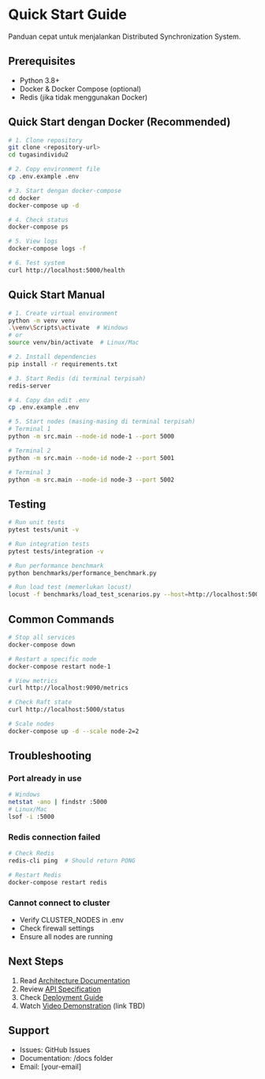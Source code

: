# Quick Start Guide

Panduan cepat untuk menjalankan Distributed Synchronization System.

## Prerequisites

- Python 3.8+
- Docker & Docker Compose (optional)
- Redis (jika tidak menggunakan Docker)

## Quick Start dengan Docker (Recommended)

```bash
# 1. Clone repository
git clone <repository-url>
cd tugasindividu2

# 2. Copy environment file
cp .env.example .env

# 3. Start dengan docker-compose
cd docker
docker-compose up -d

# 4. Check status
docker-compose ps

# 5. View logs
docker-compose logs -f

# 6. Test system
curl http://localhost:5000/health
```

## Quick Start Manual

```bash
# 1. Create virtual environment
python -m venv venv
.\venv\Scripts\activate  # Windows
# or
source venv/bin/activate  # Linux/Mac

# 2. Install dependencies
pip install -r requirements.txt

# 3. Start Redis (di terminal terpisah)
redis-server

# 4. Copy dan edit .env
cp .env.example .env

# 5. Start nodes (masing-masing di terminal terpisah)
# Terminal 1
python -m src.main --node-id node-1 --port 5000

# Terminal 2  
python -m src.main --node-id node-2 --port 5001

# Terminal 3
python -m src.main --node-id node-3 --port 5002
```

## Testing

```bash
# Run unit tests
pytest tests/unit -v

# Run integration tests
pytest tests/integration -v

# Run performance benchmark
python benchmarks/performance_benchmark.py

# Run load test (memerlukan locust)
locust -f benchmarks/load_test_scenarios.py --host=http://localhost:5000
```

## Common Commands

```bash
# Stop all services
docker-compose down

# Restart a specific node
docker-compose restart node-1

# View metrics
curl http://localhost:9090/metrics

# Check Raft state
curl http://localhost:5000/status

# Scale nodes
docker-compose up -d --scale node-2=2
```

## Troubleshooting

### Port already in use
```bash
# Windows
netstat -ano | findstr :5000
# Linux/Mac
lsof -i :5000
```

### Redis connection failed
```bash
# Check Redis
redis-cli ping  # Should return PONG

# Restart Redis
docker-compose restart redis
```

### Cannot connect to cluster
- Verify CLUSTER_NODES in .env
- Check firewall settings
- Ensure all nodes are running

## Next Steps

1. Read [Architecture Documentation](docs/architecture.md)
2. Review [API Specification](docs/api_spec.yaml)
3. Check [Deployment Guide](docs/deployment_guide.md)
4. Watch [Video Demonstration](#) (link TBD)

## Support

- Issues: GitHub Issues
- Documentation: /docs folder
- Email: [your-email]
